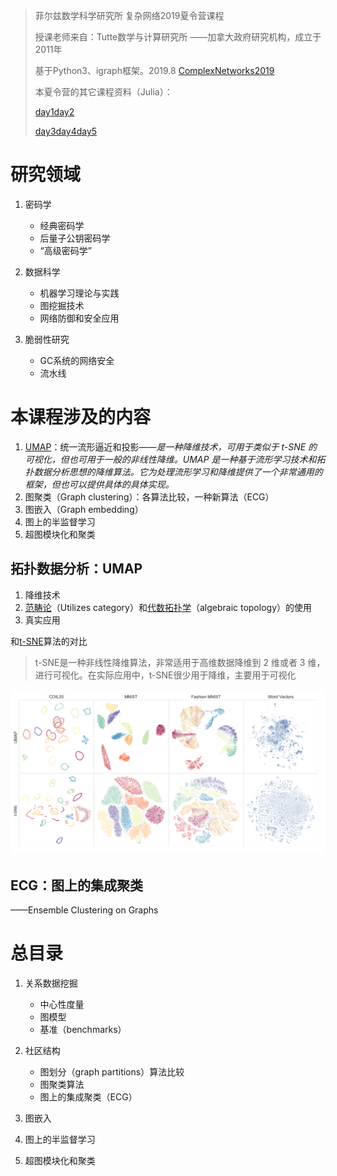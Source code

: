 > 菲尔兹数学科学研究所 复杂网络2019夏令营课程
>
> 授课老师来自：Tutte数学与计算研究所 ——加拿大政府研究机构，成立于2011年
>
> 基于Python3、igraph框架。2019.8 [ComplexNetworks2019](https://github.com/ftheberge/ComplexNetworks2019)
>
> 本夏令营的其它课程资料（Julia）：
>
> [day1day2](https://github.com/bkamins/ComplexNetworks2019)
>
> [day3day4day5](https://github.com/pszufe/ComplexNetworks2019)

# 研究领域

1. 密码学
   - 经典密码学
   - 后量子公钥密码学
   - “高级密码学”

2. 数据科学
   - 机器学习理论与实践
   - 图挖掘技术
   - 网络防御和安全应用

3. 脆弱性研究
   - GC系统的网络安全
   - 流水线

# 本课程涉及的内容

1. [UMAP](https://blog.csdn.net/bashendixie5/article/details/124400062)：统一流形逼近和投影——*是一种降维技术，可用于类似于 t-SNE 的可视化，但也可用于一般的非线性降维。UMAP 是一种基于流形学习技术和拓扑数据分析思想的降维算法。它为处理流形学习和降维提供了一个非常通用的框架，但也可以提供具体的具体实现。*
2. 图聚类（Graph clustering）：各算法比较，一种新算法（ECG）
3. 图嵌入（Graph embedding）
4. 图上的半监督学习
5. 超图模块化和聚类

## 拓扑数据分析：UMAP

1. 降维技术
2. [范畴论](https://zhuanlan.zhihu.com/p/527510520)（Utilizes category）和[代数拓扑学](https://www.zhihu.com/topic/20008661/top-answers)（algebraic topology）的使用
3. 真实应用

和[t-SNE](https://blog.csdn.net/sinat_20177327/article/details/80298645)算法的对比

> t-SNE是一种非线性降维算法，非常适用于高维数据降维到 2 维或者 3 维，进行可视化。在实际应用中，t-SNE很少用于降维，主要用于可视化

![image-20221125002806809](1绪论/image-20221125002806809.png)

## ECG：图上的集成聚类

——Ensemble Clustering on Graphs

# 总目录

1. 关系数据挖掘
   - 中心性度量
   - 图模型
   - 基准（benchmarks）

2. 社区结构
   - 图划分（graph partitions）算法比较
   - 图聚类算法
   - 图上的集成聚类（ECG）

3. 图嵌入
4. 图上的半监督学习
5. 超图模块化和聚类